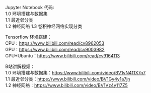 Jupyter Notebook 代码:  
1.0 环境搭建与数据集  
1.1 最近邻分类  
1.2 神经网络 
1.3 卷积神经网络实现分类  

Tensorflow 环境搭建：  
CPU：https://www.bilibili.com/read/cv8962053  
GPU：https://www.bilibili.com/read/cv9003982  
GPU+Ubuntu：https://www.bilibili.com/read/cv9164113  

B站讲解视频：  
1.0 环境搭建与数据集：https://www.bilibili.com/video/BV1vN411X7n7  
1.1 最近邻分类：https://www.bilibili.com/video/BV1Gy4y1a7jn  
1.2 神经网络：https://www.bilibili.com/video/BV1Vz4y117Z5

